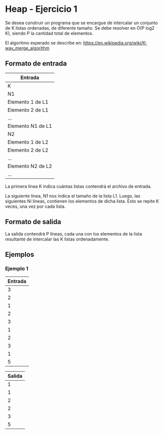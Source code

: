 # Heap - Ejercicio 1
Se desea construir un programa que se encargue de intercalar un conjunto de K listas ordenadas, de diferente tamaño. Se debe resolver en O(P log2 K), siendo P la cantidad total de elementos.

El algoritmo esperado se describe en: 
https://en.wikipedia.org/wiki/K-way_merge_algorithm

## Formato de entrada
| Entrada           |
| ----------------- |
| K                 |
| N1                |
| Elemento 1 de L1  |
| Elemento 2 de L1  |
| …                 |
| Elemento N1 de L1 |
| N2                |
| Elemento 1 de L2  |
| Elemento 2 de L2  |
| …                 |
| Elemento N2 de L2 |
| …                 |

La primera línea K indica cuántas listas contendrá el archivo de entrada. 

La siguiente línea, N1 nos indica el tamaño de la lista L1. Luego, las siguientes Ni líneas, contienen los elementos de dicha lista. Esto se repite K veces, una vez por cada lista.

## Formato de salida
La salida contendrá P líneas, cada una con los elementos de la lista resultante de intercalar las K listas ordenadamente.

## Ejemplos
### Ejemplo 1
| Entrada     |
| ----------- |
| 3           |
| 2           |
| 1           |
| 2           |
| 3           |
| 1           |
| 2           |
| 3           |
| 1           |
| 5           |

| Salida      |
| ----------- |
| 1           |
| 1           |
| 2           |
| 2           |
| 3           |
| 5           |
